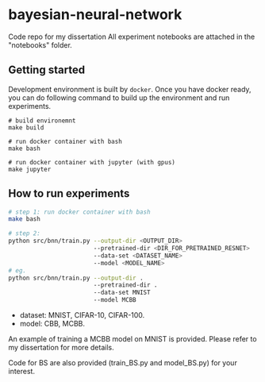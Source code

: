 # bayesian-neural-network
Code repo for my dissertation
All experiment notebooks are attached in the "notebooks" folder.

## Getting started
Development environment is built by `docker`. Once you have docker ready, you can do following command to build up the environment and run experiments.
```
# build environemnt
make build

# run docker container with bash
make bash

# run docker container with jupyter (with gpus)
make jupyter
```

## How to run experiments
```bash
# step 1: run docker container with bash
make bash

# step 2:
python src/bnn/train.py --output-dir <OUTPUT_DIR> 
                        --pretrained-dir <DIR_FOR_PRETRAINED_RESNET>
                        --data-set <DATASET_NAME>
                        --model <MODEL_NAME>
# eg. 
python src/bnn/train.py --output-dir .
                        --pretrained-dir .
                        --data-set MNIST
                        --model MCBB
```
- dataset: MNIST, CIFAR-10, CIFAR-100. 
- model: CBB, MCBB.

An example of training a MCBB model on MNIST is provided. Please refer to my dissertation for more details.

Code for BS are also provided (train_BS.py and model_BS.py) for your interest.
